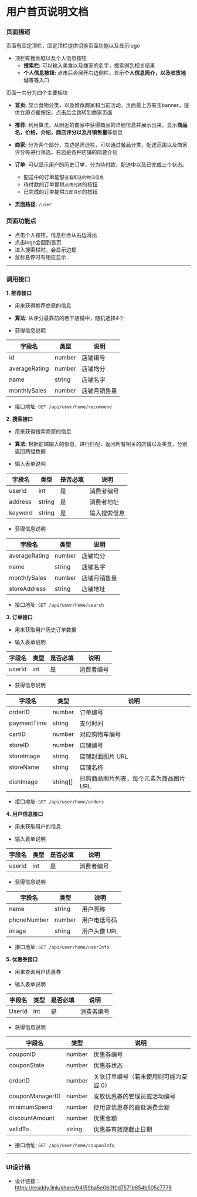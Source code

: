 # 用户首页说明文档

### 页面描述

页面有固定顶栏，固定顶栏提供切换页面功能以及显示logo
- 顶栏有搜索框以及个人信息按钮
    - **搜索栏:** 可以输入美食以及商家的名字，搜索得到相关结果
    - **个人信息按钮:** 点击后会展开右边侧栏，显示**个人信息简介，以及收货地址**等等入口

页面一共分为四个主要板块
- **首页:** 显示食物分类，以及推荐商家和当前活动。页面最上方有主banner，提供立即点餐按钮，点击后会跳转到商家页面
- **推荐:** 利用算法，从附近的商家中获得商品的详细信息并展示出来，显示**商品名，价格，介绍，商店评分以及月销售量**等信息
- **商家:** 分为两个部分，左边是筛选栏，可以通过餐品分类，配送范围以及商家评分等进行筛选。右边是各种店铺的简要介绍
- **订单:** 可以显示用户的历史订单，分为待付款，配送中以及已完成三个状态。
    - 配送中的订单能够`查看配送的物流信息`
    - 待付款的订单提供`点击付款`的按钮
    - 已完成的订单提供`立即评价`的按钮


- **页面路径:** `/user`

### 页面功能点

- 点击个人按钮，信息栏会从右边滑出
- 点击logo会回到首页
- 进入搜索栏时，会显示边框
- 鼠标悬停时有相应显示

---

### 调用接口

**1. 推荐接口**

- 用来获得推荐商家的信息

- **算法:** 从评分最靠前的若干店铺中，随机选择4个

- 获得信息说明

| 字段名   |  类型  | 说明   |
| -------- | ----- | ----- |
| id | number |店铺编号 |
| averageRating | number | 店铺均分 |
| name | string | 店铺名字 |
| monthlySales | number | 店铺月销售量 |

- 接口地址: `GET /api/user/home/recommend`

**2. 搜索接口**

- 用来获得搜索商家的信息

- **算法:** 根据前端输入的信息，进行匹配，返回所有相关的店铺以及美食，分别返回两组数据

- 输入表单说明

| 字段名   | 类型   | 是否必填 | 说明 |
| -------- | ------ | -------- | ----- |
| userId | int | 是 | 消费者编号 |
| address | string | 是 | 消费者地址 |
| keyword | string | 是 | 输入搜索信息 |

- 获得信息说明

| 字段名   |  类型  | 说明   |
| -------- | ----- | ----- |
| averageRating | number | 店铺均分 |
| name | string | 店铺名字 |
| monthlySales | number | 店铺月销售量 |
| storeAddress | string | 店铺地址 |

- 接口地址: `GET /api/user/home/search`

**3. 订单接口**

- 用来获取用户历史订单数据

- 输入表单说明

| 字段名   | 类型   | 是否必填 | 说明 |
| -------- | ------ | -------- | ----- |
| userId | int | 是 | 消费者编号 |

- 获得信息说明

| 字段名       | 类型        | 说明                                           |
| ------------ | ----------- | ---------------------------------------------- |
| orderID      | number      | 订单编号                                       |
| paymentTime  | string      | 支付时间                                      |
| cartID       | number      | 对应购物车编号                                 |
| storeID      | number      | 店铺编号                                       |
| storeImage   | string      | 店铺封面图片 URL                               |
| storeName    | string      | 店铺名称                                       |
| dishImage    | string[]    | 已购商品图片列表，每个元素为商品图片 URL       |

- 接口地址: `GET /api/user/home/orders`

**4. 用户信息接口**

- 用来获取用户的信息

- 输入表单说明

| 字段名   | 类型   | 是否必填 | 说明 |
| -------- | ------ | -------- | ----- |
| userId | int | 是 | 消费者编号 |

- 获得信息说明

| 字段名       | 类型        | 说明           |
| ------------ | ----------- | -------------- |
| name         | string      | 用户昵称       |
| phoneNumber  | number      | 用户电话号码   |
| image        | string      | 用户头像 URL   |

- 接口地址: `GET /api/user/home/userInfo`

**5. 优惠券接口**

- 用来查询用户优惠券

- 输入表单说明

| 字段名   | 类型   | 是否必填 | 说明 |
| -------- | ------ | -------- | ----- |
| UserId | int | 是 | 消费者编号 |

- 获得信息说明

| 字段名          | 类型        | 说明                          |
| --------------- | ----------- | ----------------------------- |
| couponID        | number      | 优惠券编号                    |
| couponState     | number      | 优惠券状态 |
| orderID         | number      | 关联订单编号（若未使用则可能为空或 0） |
| couponManagerID | number      | 发放优惠券的管理员或活动编号 |
| minimumSpend    | number      | 使用该优惠券的最低消费金额  |
| discountAmount  | number      | 优惠金额                      |
| validTo         | string      | 优惠券有效期截止日期 |

- 接口地址: `GET /api/user/home/couponInfo`

---

### UI设计稿
- 设计链接：https://readdy.link/share/04159ba5e060f0d7571b854b505c7778